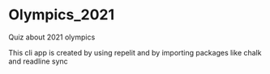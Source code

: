 # Olympics_2021

Quiz about 2021 olympics

This cli app is created by using repelit and by importing packages like chalk and readline sync
